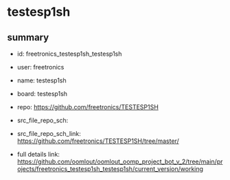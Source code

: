# testesp1sh
 
## summary 
* id: freetronics_testesp1sh_testesp1sh
* user: freetronics
* name: testesp1sh
* board: testesp1sh
* repo: https://github.com/freetronics/TESTESP1SH



* src_file_repo_sch: 
* src_file_repo_sch_link: https://github.com/freetronics/TESTESP1SH/tree/master/
* full details link: https://github.com/oomlout/oomlout_oomp_project_bot_v_2/tree/main/projects/freetronics_testesp1sh_testesp1sh/current_version/working  







